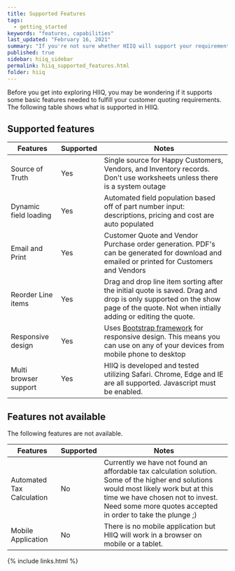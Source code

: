 ```yaml
---
title: Supported Features
tags:
  - getting_started
keywords: "features, capabilities"
last_updated: "February 16, 2021"
summary: "If you're not sure whether HIIQ will support your requirements, this list provides a semi-comprehensive overview of available features."
published: true
sidebar: hiiq_sidebar
permalink: hiiq_supported_features.html
folder: hiiq
---
```


Before you get into exploring HIIQ, you may be wondering if it supports some basic features needed to fulfill your customer quoting requirements. The following table shows what is supported in HIIQ.

## Supported features

Features | Supported | Notes
--------|-----------|-----------
Source of Truth | Yes |Single source for Happy Customers, Vendors, and Inventory records. Don't use worksheets unless there is a system outage|
Dynamic field loading| Yes |Automated field population based off of part number input:  descriptions, pricing and cost are auto populated|
Email and Print | Yes | Customer Quote and Vendor Purchase order generation. PDF's can be generated for download and emailed or printed for Customers and Vendors|
Reorder Line items |  Yes | Drag and drop line item sorting after the initial quote is saved. Drag and drop is only supported on the show page of the quote. Not when intially adding or editing the quote.|
Responsive design | Yes | Uses [Bootstrap framework](http://getbootstrap.com/) for responsive design. This means you can use on any of your devices from mobile phone to desktop|
Multi browser support | Yes | HIIQ is developed and tested utilizing Safari. Chrome, Edge and IE are all supported. Javascript must be enabled. |


## Features not available

The following features are not available.

Features | Supported | Notes
--------|-----------|-----------
Automated Tax Calculation | No | Currently we have not found an affordable tax calculation solution. Some of the higher end solutions would most likely work but at this time we have chosen not to invest. Need some more quotes accepted in order to take the plunge ;) 
Mobile Application | No | There is no mobile application but HIIQ will work in a browser on mobile or a tablet.

{% include links.html %}
